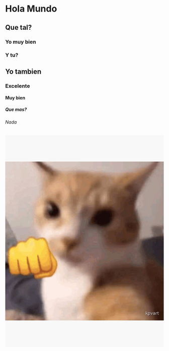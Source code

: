# Hola Mundo

## Que tal?

### Yo muy bien

### Y tu?

## Yo tambien 

### Excelente

#### Muy bien

##### Que mas?

###### Nada

![gm.jpg](img/gm.jpg)

